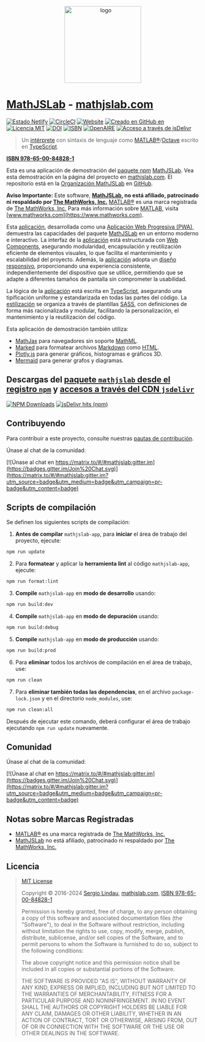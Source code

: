 <p align="center">
    <a href="https://mathjslab.com/" target="_blank" rel="noopener"><img src="https://mathjslab.com/img/mathjslab-logo.svg" alt="logo" width="200" height="200" /></a>
</p>

# [MathJSLab](https://mathjslab.com/) - [mathjslab.com](https://mathjslab.com/)

[![Estado Netlify](https://api.netlify.com/api/v1/badges/6cec5ea5-c2dd-4b90-a3c1-ff95c8d1f521/deploy-status)](https://app.netlify.com/sites/mathjslab-app/deploys)
[![CircleCI](https://dl.circleci.com/status-badge/img/gh/MathJSLab/mathjslab-app/tree/main.svg?style=svg)](https://dl.circleci.com/status-badge/redirect/gh/MathJSLab/mathjslab-app/tree/main)
[![Website](https://img.shields.io/website?url=https%3A%2F%2Fmathjslab.com%2F)](https://mathjslab.com/)
[![Creado en GitHub en](https://img.shields.io/github/created-at/MathJSLab/mathjslab-app)](https://github.com/MathJSLab/mathjslab-app)
[![Licencia MIT](https://img.shields.io/badge/License-MIT-brightgreen.svg)](https://github.com/MathJSLab/mathjslab-app/blob/main/LICENSE)
[![DOI](https://zenodo.org/badge/DOI/10.5281/zenodo.8396263.svg)](https://doi.org/10.5281/zenodo.8396263)
[![ISBN](https://img.shields.io/badge/ISBN-978--65--00--84828--1-green?style=flat&link=https://grp.isbn-international.org/search/piid_solr?keys=978-65-00-84828-1)](https://grp.isbn-international.org/search/piid_solr?keys=978-65-00-84828-1)
[![OpenAIRE](https://img.shields.io/badge/OpenAIRE-blue?style=flat&link=https://explore.openaire.eu/search/advanced/research-outcomes?f0=q&fv0=MathJSLab)](https://explore.openaire.eu/search/advanced/research-outcomes?f0=q&fv0=MathJSLab)
[![Acceso a través de jsDelivr](https://img.shields.io/jsdelivr/gh/hy/MathJSLab/mathjslab-app)](https://cdn.jsdelivr.net/gh/MathJSLab/mathjslab-app/)

> Un
> [intérprete](<https://es.wikipedia.org/wiki/Int%C3%A9rprete_(inform%C3%A1tica)>)
> con sintaxis de lenguaje como
> [MATLAB&reg;](https://www.mathworks.com/)/[Octave](https://www.gnu.org/software/octave/)
> escrito en [TypeScript](https://www.typescriptlang.org/).

**[ISBN 978-65-00-84828-1](https://grp.isbn-international.org/search/piid_solr?keys=978-65-00-84828-1)**

Esta es una aplicación de demostración del
[paquete npm](https://es.wikipedia.org/wiki/Npm)
[MathJSLab](https://www.npmjs.com/package/mathjslab). Vea esta demostración en
la página del proyecto en [mathjslab.com](https://mathjslab.com/). El
repositorio está en la [Organización MathJSLab](https://github.com/MathJSLab)
en [GitHub](https://github.com/).

**Aviso Importante:** Este software, **[MathJSLab](https://mathjslab.com/), no
está afiliado, patrocinado ni respaldado por
[The MathWorks, Inc.](https://www.mathworks.com/)**
[MATLAB&reg;](https://www.mathworks.com/products/matlab.html) es una marca
registrada de [The MathWorks, Inc.](https://www.mathworks.com/) Para más
información sobre [MATLAB](https://www.mathworks.com/products/matlab.html),
visita [www.mathworks.com](https://www.mathworks.com).

Esta [aplicación](https://es.wikipedia.org/wiki/Aplicaci%C3%B3n_web),
desarrollada como una
[Aplicación Web Progresiva (PWA)](https://es.wikipedia.org/wiki/Aplicaci%C3%B3n_web_progresiva),
demuestra las capacidades del paquete
[MathJSLab](https://www.npmjs.com/package/mathjslab) en un entorno moderno e
interactivo. La interfaz de la
[aplicación](https://es.wikipedia.org/wiki/Aplicaci%C3%B3n_web) está
estructurada con
[Web Components](https://developer.mozilla.org/es/docs/Web/API/Web_components),
asegurando modularidad, encapsulación y reutilización eficiente de elementos
visuales, lo que facilita el mantenimiento y escalabilidad del proyecto.
Además, la [aplicación](https://es.wikipedia.org/wiki/Aplicaci%C3%B3n_web)
adopta un
[diseño responsivo](https://es.wikipedia.org/wiki/Dise%C3%B1o_web_adaptable),
proporcionando una experiencia consistente, independientemente del dispositivo
que se utilice, permitiendo que se adapte a diferentes tamaños de pantalla sin
comprometer la usabilidad.

La lógica de la [aplicación](https://es.wikipedia.org/wiki/Aplicaci%C3%B3n_web)
está escrita en [TypeScript](https://www.typescriptlang.org/), asegurando una
tipificación uniforme y estandarizada en todas las partes del código. La
[estilización](https://www.w3.org/TR/css/) se organiza a través de plantillas
[SASS](https://sass-lang.com/), con definiciones de forma más racionalizada y
modular, facilitando la personalización, el mantenimiento y la reutilización
del código.

Esta aplicación de demostración también utiliza:

- [MathJax](https://www.mathjax.org/) para navegadores sin soporte
  [MathML](https://www.w3.org/Math/).
- [Marked](https://www.npmjs.com/package/marked) para formatear archivos
  [Markdown](https://www.markdownguide.org/) como
  [HTML](https://developer.mozilla.org/es/docs/Web/HTML).
- [Plotly.js](https://plotly.com/javascript/) para generar gráficos,
  histogramas e gráficos 3D.
- [Mermaid](https://mermaid.js.org/) para generar grafos y diagramas.

## Descargas del [paquete `mathjslab` desde el registro `npm`](https://www.npmjs.com/package/mathjslab) y [accesos a través del CDN `jsdelivr`](https://www.jsdelivr.com/package/npm/mathjslab)

[![NPM Downloads](https://img.shields.io/npm/d18m/mathjslab)](https://www.npmjs.com/package/mathjslab)
[![jsDelivr hits (npm)](https://img.shields.io/jsdelivr/npm/hy/mathjslab)](https://www.jsdelivr.com/package/npm/mathjslab)

## Contribuyendo

Para contribuir a este proyecto, consulte nuestras
[pautas de contribución](https://github.com/MathJSLab/mathjslab-app/blob/main/CONTRIBUTING.md).

Únase al chat de la comunidad:

[![Únase al chat en https://matrix.to/#/#mathjslab:gitter.im](https://badges.gitter.im/Join%20Chat.svg)](https://matrix.to/#/#mathjslab:gitter.im?utm_source=badge&utm_medium=badge&utm_campaign=pr-badge&utm_content=badge)

## Scripts de compilación

Se definen los siguientes scripts de compilación:

1. **Antes de compilar** `mathjslab-app`, para **iniciar** el área de trabajo
   del proyecto, ejecute:

```bash
npm run update
```

2. Para **formatear** y aplicar la **herramienta lint** al código
   `mathjslab-app`, ejecute:

```bash
npm run format:lint
```

3. **Compile** `mathjslab-app` en **modo de desarrollo** usando:

```bash
npm run build:dev
```

4. **Compile** `mathjslab-app` en **modo de depuración** usando:

```bash
npm run build:debug
```

5. **Compile** `mathjslab-app` en **modo de producción** usando:

```bash
npm run build:prod
```

6. Para **eliminar** todos los archivos de compilación en el área de trabajo,
   use:

```bash
npm run clean
```

7. Para **eliminar también todas las dependencias**, en el archivo
   `package-lock.json` y en el directorio `node_modules`, use:

```bash
npm run clean:all
```

Después de ejecutar este comando, deberá configurar el área de trabajo
ejecutando `npm run update` nuevamente.

## Comunidad

Únase al chat de la comunidad:

[![Únase al chat en https://matrix.to/#/#mathjslab:gitter.im](https://badges.gitter.im/Join%20Chat.svg)](https://matrix.to/#/#mathjslab:gitter.im?utm_source=badge&utm_medium=badge&utm_campaign=pr-badge&utm_content=badge)

## Notas sobre Marcas Registradas

- [MATLAB&reg;](https://www.mathworks.com/products/matlab.html) es una marca
  registrada de [The MathWorks, Inc.](https://www.mathworks.com/)
- [MathJSLab](https://mathjslab.com/) no está afiliado, patrocinado ni
  respaldado por [The MathWorks, Inc.](https://www.mathworks.com/)

## Licencia

> [MIT License](https://opensource.org/license/mit)
>
> Copyright &copy; 2016-2024 [Sergio Lindau](mailto:sergiolindau@gmail.com),
> [mathjslab.com](https://mathjslab.com/),
> [ISBN 978-65-00-84828-1](https://grp.isbn-international.org/search/piid_solr?keys=978-65-00-84828-1)
>
> Permission is hereby granted, free of charge, to any person obtaining a copy
> of this software and associated documentation files (the "Software"), to deal
> in the Software without restriction, including without limitation the rights
> to use, copy, modify, merge, publish, distribute, sublicense, and/or sell
> copies of the Software, and to permit persons to whom the Software is
> furnished to do so, subject to the following conditions:
>
> The above copyright notice and this permission notice shall be included in
> all copies or substantial portions of the Software.
>
> THE SOFTWARE IS PROVIDED "AS IS", WITHOUT WARRANTY OF ANY KIND, EXPRESS OR
> IMPLIED, INCLUDING BUT NOT LIMITED TO THE WARRANTIES OF MERCHANTABILITY,
> FITNESS FOR A PARTICULAR PURPOSE AND NONINFRINGEMENT. IN NO EVENT SHALL THE
> AUTHORS OR COPYRIGHT HOLDERS BE LIABLE FOR ANY CLAIM, DAMAGES OR OTHER
> LIABILITY, WHETHER IN AN ACTION OF CONTRACT, TORT OR OTHERWISE, ARISING FROM,
> OUT OF OR IN CONNECTION WITH THE SOFTWARE OR THE USE OR OTHER DEALINGS IN THE
> SOFTWARE.
